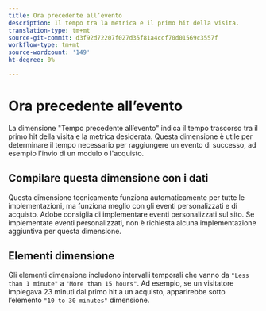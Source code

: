 ```yaml
---
title: Ora precedente all’evento
description: Il tempo tra la metrica e il primo hit della visita.
translation-type: tm+mt
source-git-commit: d3f92d72207f027d35f81a4ccf70d01569c3557f
workflow-type: tm+mt
source-wordcount: '149'
ht-degree: 0%

---
```



# Ora precedente all’evento

La dimensione &quot;Tempo precedente all’evento&quot; indica il tempo trascorso tra il primo hit della visita e la metrica desiderata. Questa dimensione è utile per determinare il tempo necessario per raggiungere un evento di successo, ad esempio l&#39;invio di un modulo o l&#39;acquisto.

## Compilare questa dimensione con i dati

Questa dimensione tecnicamente funziona automaticamente per tutte le implementazioni, ma funziona meglio con gli eventi personalizzati e di acquisto. Adobe consiglia di implementare eventi personalizzati sul sito. Se implementate eventi personalizzati, non è richiesta alcuna implementazione aggiuntiva per questa dimensione.

## Elementi dimensione

Gli elementi dimensione includono intervalli temporali che vanno da `"Less than 1 minute"` a `"More than 15 hours"`. Ad esempio, se un visitatore impiegava 23 minuti dal primo hit a un acquisto, apparirebbe sotto l’elemento `"10 to 30 minutes"` dimensione.
